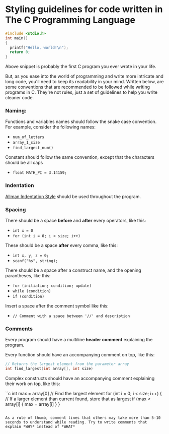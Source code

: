 # Styling guidelines for code written in The C Programming Language

```c
#include <stdio.h>
int main()
{
  printf("Hello, world!\n");
  return 0;
}
```

Above snippet is probably the first C program you ever wrote in your life.

But, as you ease into the world of programming and write more intricate and long code, you'll need to keep its readability in your mind.
Written below, are some conventions that are recommended to be followed while writing programs in C. They're not rules, just a set of guidelines to help you write cleaner code.

### Naming:
Functions and variables names should follow the snake case convention.
For example, consider the following names:
- `num_of_letters`
- `array_1_size`
- `find_largest_num()`

Constant should follow the same convention, except that the characters should be all caps
- `float MATH_PI = 3.14159;`

### Indentation
[Allman Indentation Style](https://en.wikipedia.org/wiki/Indentation_style#Allman_style) should be used throughout the program.

### Spacing
There should be a space **before** and **after** every operators, like this:
- `int x = 0`
- `for (int i = 0; i < size; i++)`

These should be a space **after** every comma, like this:
- `int x, y, z = 0;`
- `scanf("%s", string);`

There should be a space after a construct name, and the opening parantheses, like this:
- `for (initiation; condition; update)`
- `while (condition)`
- `if (condition)`

Insert a space after the comment symbol like this:
- `// Comment with a space between '//' and description`

### Comments
Every program should have a multiline **header comment** explaining the program.

Every function should have an accompanying comment on top, like this:

```c
// Returns the largest element from the parameter array
int find_largest(int array[], int size)
```

Complex constructs should have an accompanying comment explaining their work on top, like this:

``c
int max = array[0]
// Find the largest element
for (int i = 0; i < size; i++)
{
  // If a larger element than current found, store that as largest
  if (max < array[i]
  {
    max = array[i]
  }
}
```

As a rule of thumb, comment lines that others may take more than 5-10 seconds to understand while reading. Try to write comments that explain *WHY* instead of *WHAT*
